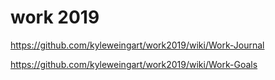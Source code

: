 # work 2019

https://github.com/kyleweingart/work2019/wiki/Work-Journal

https://github.com/kyleweingart/work2019/wiki/Work-Goals


